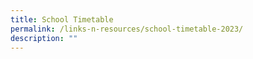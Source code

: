 ```yaml
---
title: School Timetable
permalink: /links-n-resources/school-timetable-2023/
description: ""
---
```

